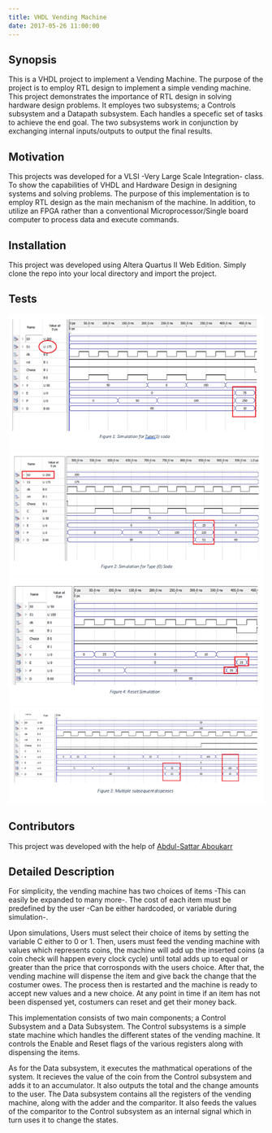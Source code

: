 ```yaml
---
title: VHDL Vending Machine 
date: 2017-05-26 11:00:00
---
```


## Synopsis

This is a VHDL project to implement a Vending Machine. The purpose of the project is to employ RTL design to implement a simple vending
machine. This project demonstrates the importance of RTL design in solving hardware design problems. It employes two subsystems; a Controls subsystem and a Datapath subsystem. Each handles a specefic set of tasks to achieve the end goal. The two subsystems work in conjunction by exchanging internal inputs/outputs to output the final results.


## Motivation

This projects was developed for a VLSI -Very Large Scale Integration- class. To show the capabilities of VHDL and Hardware Design in designing systems and solving problems. The purpose of this implementation is to employ RTL design as the main mechanism of the machine. In addition, to utilize an FPGA rather than a conventional Microprocessor/Single board computer to process data and execute commands.
 
## Installation

This project was developed using Altera Quartus II Web Edition. Simply clone the repo into your local directory and import the project.


## Tests

![Simulation 1](Type1_soda.PNG)
![Simulation 2](Type0_soda.PNG)
![Simulation 3](Reset.PNG)
![Simulation 4](Subsequent_despences.PNG)

## Contributors

This project was developed with the help of [Abdul-Sattar Aboukarr](https://www.linkedin.com/in/abdul-sattar-aboukarr)



## Detailed Description


For simplicity, the vending machine has two choices of items -This can easily be expanded to many more-. The cost of each item 
must be predefined by the user -Can be either hardcoded, or variable during simulation-.

Upon simulations, Users must select their choice of items by setting the variable C either to 0 or 1. Then, users must feed the vending 
machine with values which represents coins, the machine will add up the inserted coins (a coin check will happen every clock cycle) until 
total adds up to equal or greater than the price that corrosponds with the users choice. After that, the vending machine will dispense the
item and give back the change that the costumer owes. The process then is restarted and the machine is ready to accept new values and a
new choice. At any point in time if an item has not been dispensed yet, costumers can reset and get their money back. 

This implementation consists of two main components; a Control Subsystem and a Data Subsystem. The Control  subsystems is a simple state
machine which handles the different states of the vending machine. It controls the Enable and Reset flags of the various registers along
with dispensing the items.

As for the Data subsystem, it executes the mathmatical operations of the system. It recieves the value of the coin from the Control
subsystem and adds it to an accumulator. It also outputs the total and the change amounts to the user. The Data subsystem contains all the
registers of the vending machine, along with the adder and the comparitor. It also feeds the values of the comparitor to the Control
subsystem as an internal signal which in turn uses it to change the states.

